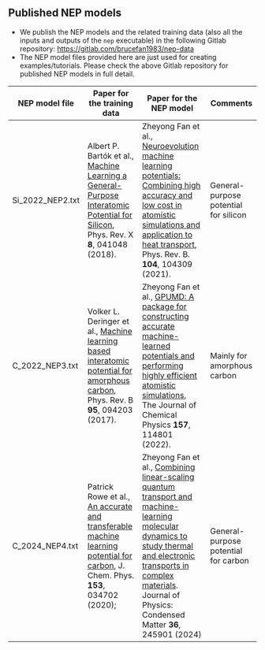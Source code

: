 ## Published NEP models 

* We publish the NEP models and the related training data (also all the inputs and outputs of the `nep` executable) in the following Gitlab repository: https://gitlab.com/brucefan1983/nep-data
* The NEP model files provided here are just used for creating examples/tutorials. Please check the above Gitlab repository for published NEP models in full detail.

| NEP model file   | Paper for the training data      | Paper for the NEP model   | Comments  |
| --------- | -------------------------------------- | -------------------------------------- | ------------------- |
| Si_2022_NEP2.txt   | Albert P. Bartók et al., [Machine Learning a General-Purpose Interatomic Potential for Silicon](https://doi.org/10.1103/PhysRevX.8.041048), Phys. Rev. X **8**, 041048 (2018).   | Zheyong Fan et al., [Neuroevolution machine learning potentials: Combining high accuracy and low cost in atomistic simulations and application to heat transport](https://doi.org/10.1103/PhysRevB.104.104309), Phys. Rev. B. **104**, 104309 (2021). | General-purpose potential for silicon |
| C_2022_NEP3.txt  | Volker L. Deringer et al., [Machine learning based interatomic potential for amorphous carbon](https://doi.org/10.1103/PhysRevB.95.094203), Phys. Rev. B **95**, 094203 (2017).  | Zheyong Fan et al., [GPUMD: A package for constructing accurate machine-learned potentials and performing highly efficient atomistic simulations](https://aip.scitation.org/doi/10.1063/5.0106617), The Journal of Chemical Physics **157**, 114801 (2022).  | Mainly for amorphous carbon |
| C_2024_NEP4.txt  | Patrick Rowe et al., [An accurate and transferable machine learning potential for carbon](https://doi.org/10.1063/5.0005084), J. Chem. Phys. **153**, 034702 (2020);  | Zheyong Fan et al., [Combining linear-scaling quantum transport and machine-learning molecular dynamics to study thermal and electronic transports in complex materials](https://doi.org/10.1088/1361-648X/ad31c2). Journal of Physics: Condensed Matter **36**, 245901 (2024)  | General-purpose potential for carbon |

